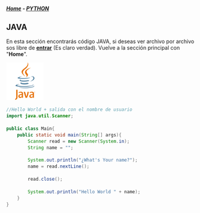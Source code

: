 #####  <a href="/">Home</a> - <a href="/code/python/python.md">PYTHON</a>

## JAVA

En esta sección encontrarás código JAVA, si deseas ver archivo por archivo sos libre de <a href="/code/java/">**entrar**</a> (Es claro verdad). Vuelve a la sección principal con "**Home**".

<div style="width:100px;">

<a href="/code/java/">![Java Logo](/assets/java_ico.svg "Java Logo")</a>

</div>

```java
//Hello World + salida con el nombre de usuario
import java.util.Scanner;

public class Main{
    public static void main(String[] args){
        Scanner read = new Scanner(System.in);
        String name = "";

        System.out.println("¿What's Your name?");
        name = read.nextLine();

        read.close();

        System.out.println("Hello World " + name);
    }
}
```